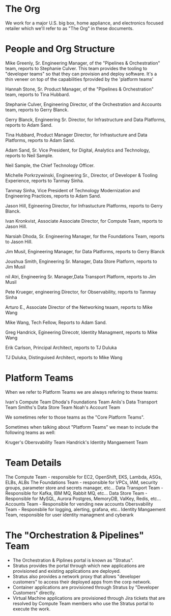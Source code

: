 The Org
=======

We work for a major U.S. big box, home appliance, and electronics focused retailer which we'll refer to as "The Org" in these documents.

People and Org Structure
========================

Mike Greenly, Sr. Engineering Manager, of the "Pipelines & Orchestration" team, reports to Stephanie Culver.  This team provides the tooling to "developer teams" so that they can provision and deploy software.  It's a thin veneer on top of the capabilities fprovided by the 'platform teams'

Hannah Stone, Sr. Product Manager, of the "Pipelines & Orchestration" team, reports to Tina Hubbard.

Stephanie Culver, Engineering Director, of the Orchestration and Accounts team, reports to Gerry Blanck.

Gerry Blanck, Engineering Sr. Director, for Infrastructure and Data Platforms, reports to Adam Sand.

Tina Hubbard, Product Manager Director, for Infrastucture and Data Platforms, reports to Adam Sand.

Adam Sand, Sr. Vice President, for Digital, Analytics and Technology, reports to Neil Sample.

Neil Sample, the Chief Technology Officer.

Michelle Porkrzywinski, Engineering Sr., Director, of Developer & Tooling Experience, reports to Tanmay Sinha.

Tanmay Sinha, Vice President of Technology Modernization and Engineering Practices, reports to Adam Sand.

Jason Hill, Egineering Director, for Infrastucture Platforms,  reports to Gerry Blanck.

Ivan Kronkvist, Associate Associate Director, for Compute Team, reports to Jason Hill.

Narsiah Dhoda, Sr. Engineering Manager, for the Foundations Team, reports to Jason Hill.

Jim Musil, Engineering Manager, for Data Platforms, reports to Gerry Blanck

Joushua Smith, Engineering Sr. Manager, Data Store Platform, reports to Jim Musil

nil Atri, Engineering Sr. Manager,Data Transport Platform, reports to Jim Musil

Pete Krueger, engineering Director, for Observability, reports to Tanmay Sinha

Arturo E., Associate Director of the Networking teaam, reports to Mike Wang

Mike Wang, Tech Fellow, Reports to Adam Sand.

Greg Handrick, Egineering Direcotr, Identity Managment, reports to Mike Wang

Erik Carlson, Principal Architect, reports to TJ Duluka

TJ Duluka, Distinguised Architect, reports to Mike Wang


Platform Teams
==============

When we refer to Platform Teams we are always refering to these teams:

  Ivan's Compute Team
  Dhoda's Foundations Team
  Anils's Data Transport Team
  Smiths's Data Store Team
  Noah's Account Team

We sometimes refer to those teams as the "Core Platform Teams".

Sometimes when talking about "Platform Teams" we mean to include the following teams as well:

  Kruger's Obersvability Team
  Handrick's Identity Mangaement Team

Team Details
============
  The Compute Team - responsible for EC2, OpenShift, EKS, Lambda, ASGs, ELBs, ALBs
  The Foundations Team - responsible for VPCs, IAM, security groups, parameter store and secrets manager, etc...
  Data Transport Team - Responsible for Kafka, IBM MQ, Rabbit MQ, etc...
  Data Store Team - Responsible for MySQL, Aurora Postgres, MemoryDB, ValKey, Redis, etc...
  Accounts Team - Responsible for vending new accounts
  Obersvability Team - Responsbile for logging, alerting, grafana, etc.. 
  Identity Mangaement Team, responsible for user identity managment and cyberark

The "Orchestration & Pipelines" Team
===================================
  * The Orchestration & Piplines portal is known as "Stratus".
  * Stratus provides the portal through which new applications are provisioned and existing applications are deployed.
  * Stratus also provides a network proxy that allows "developer customers" to access their deployed apps from the corp network.
  * Container applications are provisioned through Stratus by "Developer Customers" directly.
  * Virtual Machine applications are provisioned through Jira tickets that are resolved by Compute Team members who use the Stratus portal to execute the work.

